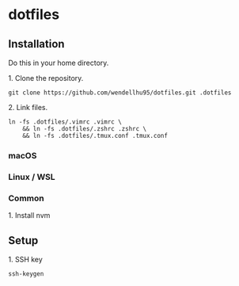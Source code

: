 # dotfiles

## Installation

Do this in your home directory.

1\. Clone the repository.

```shell
git clone https://github.com/wendellhu95/dotfiles.git .dotfiles
```

2\. Link files.

```shell
ln -fs .dotfiles/.vimrc .vimrc \
	&& ln -fs .dotfiles/.zshrc .zshrc \
	&& ln -fs .dotfiles/.tmux.conf .tmux.conf
```

### macOS

### Linux / WSL

### Common

1\. Install nvm

## Setup

1\. SSH key

```shell
ssh-keygen
```

